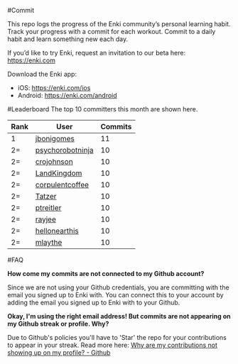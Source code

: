 #Commit

This repo logs the progress of the Enki community’s personal learning habit. Track your progress with a commit for each workout. Commit to a daily habit and learn something new each day.

If you’d like to try Enki, request an invitation to our beta here: https://enki.com

Download the Enki app: 
 - iOS: https://enki.com/ios
 - Android: https://enki.com/android

#Leaderboard
The top 10 committers this month are shown here.

| Rank | User | Commits |
|------|------|---------|
|1|[jbonigomes](https://github.com/jbonigomes)|11|
|2=|[psychorobotninja](https://github.com/psychorobotninja)|10|
|2=|[crojohnson](https://github.com/crojohnson)|10|
|2=|[LandKingdom](https://github.com/LandKingdom)|10|
|2=|[corpulentcoffee](https://github.com/corpulentcoffee)|10|
|2=|[Tatzer](https://github.com/Tatzer)|10|
|2=|[ptreitler](https://github.com/ptreitler)|10|
|2=|[rayjee](https://github.com/rayjee)|10|
|2=|[hellonearthis](https://github.com/hellonearthis)|10|
|2=|[mlaythe](https://github.com/mlaythe)|10|

#FAQ

**How come my commits are not connected to my Github account?**

Since we are not using your Github credentials, you are committing with the email you signed up to Enki with. You can connect this to your account by adding the email you signed up to Enki with to your Github.

**Okay, I'm using the right email address! But commits are not appearing on my Github streak or profile. Why?**

Due to Github's policies you'll have to 'Star' the repo for your contributions to appear in your streak. Read more here: [Why are my contributions not showing up on my profile? - Github](https://help.github.com/articles/why-are-my-contributions-not-showing-up-on-my-profile/)
